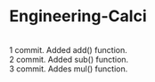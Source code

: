 # Engineering-Calci
<br>
1 commit. Added add() function.
<br>
2 commit. Added sub() function.
<br>
3 commit. Addes mul() function.
